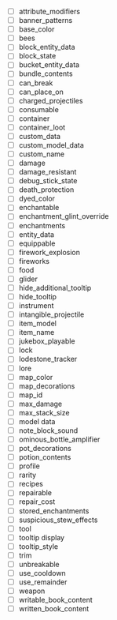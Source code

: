 - [ ] attribute_modifiers
- [ ] banner_patterns
- [ ] base_color
- [ ] bees
- [ ] block_entity_data
- [ ] block_state
- [ ] bucket_entity_data
- [ ] bundle_contents
- [ ] can_break
- [ ] can_place_on
- [ ] charged_projectiles
- [ ] consumable
- [ ] container
- [ ] container_loot
- [ ] custom_data
- [ ] custom_model_data
- [ ] custom_name
- [ ] damage
- [ ] damage_resistant
- [ ] debug_stick_state
- [ ] death_protection
- [ ] dyed_color
- [ ] enchantable
- [ ] enchantment_glint_override
- [ ] enchantments
- [ ] entity_data
- [ ] equippable
- [ ] firework_explosion
- [ ] fireworks
- [ ] food
- [ ] glider
- [ ] hide_additional_tooltip
- [ ] hide_tooltip
- [ ] instrument
- [ ] intangible_projectile
- [ ] item_model
- [ ] item_name
- [ ] jukebox_playable
- [ ] lock
- [ ] lodestone_tracker
- [ ] lore
- [ ] map_color
- [ ] map_decorations
- [ ] map_id
- [ ] max_damage
- [ ] max_stack_size
- [ ] model data
- [ ] note_block_sound
- [ ] ominous_bottle_amplifier
- [ ] pot_decorations
- [ ] potion_contents
- [ ] profile
- [ ] rarity
- [ ] recipes
- [ ] repairable
- [ ] repair_cost
- [ ] stored_enchantments
- [ ] suspicious_stew_effects
- [ ] tool
- [ ] tooltip display
- [ ] tooltip_style
- [ ] trim
- [ ] unbreakable
- [ ] use_cooldown
- [ ] use_remainder
- [ ] weapon
- [ ] writable_book_content
- [ ] written_book_content
